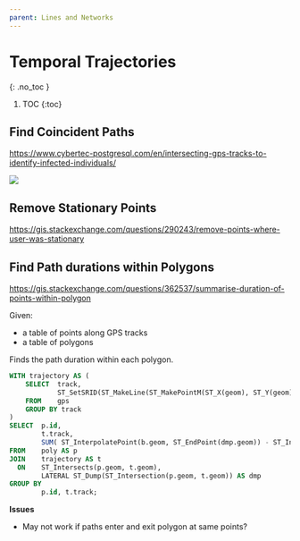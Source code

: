 ```yaml
---
parent: Lines and Networks
---
```


# Temporal Trajectories
{: .no_toc }

1. TOC
{:toc}

## Find Coincident Paths
<https://www.cybertec-postgresql.com/en/intersecting-gps-tracks-to-identify-infected-individuals/>

![](https://www.cybertec-postgresql.com/wp-content/uploads/2020/04/GPS-Tracking5.jpg)

## Remove Stationary Points
<https://gis.stackexchange.com/questions/290243/remove-points-where-user-was-stationary>

## Find Path durations within Polygons
<https://gis.stackexchange.com/questions/362537/summarise-duration-of-points-within-polygon>

Given:
* a table of points along GPS tracks
* a table of polygons

Finds the path duration within each polygon.

```sql
WITH trajectory AS (
    SELECT  track,
            ST_SetSRID(ST_MakeLine(ST_MakePointM(ST_X(geom), ST_Y(geom), EXTRACT(EPOCH FROM ts)) ORDER BY ts),4326) AS geom
    FROM    gps
    GROUP BY track
)
SELECT  p.id,
        t.track,
        SUM( ST_InterpolatePoint(b.geom, ST_EndPoint(dmp.geom)) - ST_InterpolatePoint(b.geom, ST_StartPoint(dmp.geom)) )
FROM    poly AS p
JOIN    trajectory AS t
  ON    ST_Intersects(p.geom, t.geom),
        LATERAL ST_Dump(ST_Intersection(p.geom, t.geom)) AS dmp
GROUP BY
        p.id, t.track;
```
**Issues**
* May not work if paths enter and exit polygon at same points?
